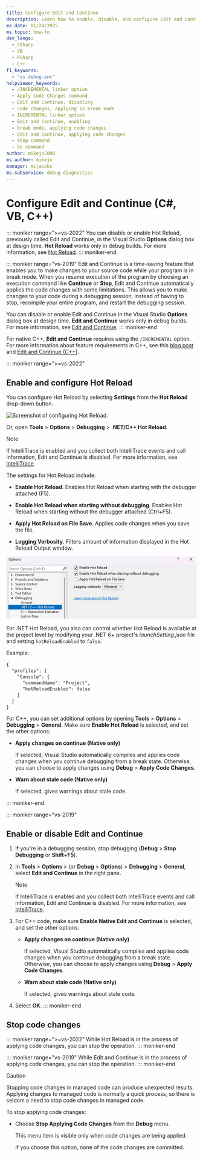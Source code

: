 ```yaml
---
title: Configure Edit and Continue
description: Learn how to enable, disable, and configure Edit and Continue, in Visual Studio Options at design time. Edit and Continue works only in debug builds.
ms.date: 01/24/2025
ms.topic: how-to
dev_langs: 
  - CSharp
  - VB
  - FSharp
  - C++
f1_keywords:
  - "vs.debug.enc"
helpviewer_keywords: 
  - /INCREMENTAL linker option
  - Apply Code Changes command
  - Edit and Continue, disabling
  - code changes, applying in break mode
  - INCREMENTAL linker option
  - Edit and Continue, enabling
  - break mode, applying code changes
  - Edit and Continue, applying code changes
  - Step command
  - Go command
author: mikejo5000
ms.author: mikejo
manager: mijacobs
ms.subservice: debug-diagnostics
---
```


# Configure Edit and Continue (C#, VB, C++)

::: moniker range=">=vs-2022"
You can disable or enable Hot Reload, previously called Edit and Continue, in the Visual Studio **Options** dialog box at design time. **Hot Reload** works only in debug builds. For more information, see [Hot Reload](../debugger/hot-reload.md).
::: moniker-end

::: moniker range="vs-2019"
Edit and Continue is a time-saving feature that enables you to make changes to your source code while your program is in break mode. When you resume execution of the program by choosing an execution command like **Continue** or **Step**, Edit and Continue automatically applies the code changes with some limitations. This allows you to make changes to your code during a debugging session, instead of having to stop, recompile your entire program, and restart the debugging session.

You can disable or enable Edit and Continue in the Visual Studio **Options** dialog box at design time. **Edit and Continue** works only in debug builds. For more information, see [Edit and Continue](../debugger/edit-and-continue.md).
::: moniker-end

For native C++, **Edit and Continue** requires using the `/INCREMENTAL` option. For more information about feature requirements in C++, see this [blog post](https://devblogs.microsoft.com/cppblog/c-edit-and-continue-in-visual-studio-2015-update-3/) and [Edit and Continue (C++)](../debugger/edit-and-continue-visual-cpp.md).

::: moniker range=">=vs-2022"

## Enable and configure Hot Reload

You can configure Hot Reload by selecting **Settings** from the **Hot Reload** drop-down button.

![Screenshot of configuring Hot Reload.](../debugger/media/vs-2022/dotnet-hot-reload-configure.png)

Or, open **Tools** > **Options** > **Debugging** > **.NET/C++ Hot Reload**.

> [!NOTE]
> If IntelliTrace is enabled and you collect both IntelliTrace events and call information, Edit and Continue is disabled. For more information, see [IntelliTrace](../debugger/intellitrace.md).

The settings for Hot Reload include:

- **Enable Hot Reload**. Enables Hot Reload when starting with the debugger attached (F5).

- **Enable Hot Reload when starting without debugging**. Enables Hot Reload when starting without the debugger attached (Ctrl+F5).

- **Apply Hot Reload on File Save**. Applies code changes when you save the file.

- **Logging Verbosity**. Filters amount of information displayed in the Hot Reload Output window.

![Screenshot of settings for .NET Hot Reload.](../debugger/media/vs-2022/dotnet-hot-reload-settings.png)

For .NET Hot Reload, you also can control whether Hot Reload is available at the project level by modifying your .NET 6+ project's *launchSetting.json* file and setting `hotReloadEnabled` to `false`.

Example:

```xaml
{
  "profiles": {
    "Console": {
      "commandName": "Project",
      "hotReloadEnabled": false
    }
  }
}
```

For C++, you can set additional options by opening **Tools** > **Options** > **Debugging** > **General**. Make sure **Enable Hot Reload** is selected, and set the other options:

- **Apply changes on continue (Native only)**

  If selected, Visual Studio automatically compiles and applies code changes when you continue debugging from a break state. Otherwise, you can choose to apply changes using **Debug** > **Apply Code Changes**.

- **Warn about stale code (Native only)**

  If selected, gives warnings about stale code.

::: moniker-end

::: moniker range="vs-2019"

## Enable or disable Edit and Continue

1. If you're in a debugging session, stop debugging (**Debug** > **Stop Debugging** or **Shift**+**F5**).

1. In **Tools** > **Options** > (or **Debug** > **Options**) > **Debugging** > **General**, select **Edit and Continue** in the right pane.

    > [!NOTE]
    > If IntelliTrace is enabled and you collect both IntelliTrace events and call information, Edit and Continue is disabled. For more information, see [IntelliTrace](../debugger/intellitrace.md).

1. For C++ code, make sure **Enable Native Edit and Continue** is selected, and set the other options:

   - **Apply changes on continue (Native only)**

     If selected, Visual Studio automatically compiles and applies code changes when you continue debugging from a break state. Otherwise, you can choose to apply changes using **Debug** > **Apply Code Changes**.

   - **Warn about stale code (Native only)**

     If selected, gives warnings about stale code.

1. Select **OK**.
::: moniker-end

## Stop code changes

::: moniker range=">=vs-2022"
While Hot Reload is in the process of applying code changes, you can stop the operation.
::: moniker-end

::: moniker range="vs-2019"
While Edit and Continue is in the process of applying code changes, you can stop the operation.
::: moniker-end

> [!CAUTION]
> Stopping code changes in managed code can produce unexpected results. Applying changes to managed code is normally a quick process, so there is seldom a need to stop code changes in managed code.

To stop applying code changes:

- Choose **Stop Applying Code Changes** from the **Debug** menu.

  This menu item is visible only when code changes are being applied.

  If you choose this option, none of the code changes are committed.
